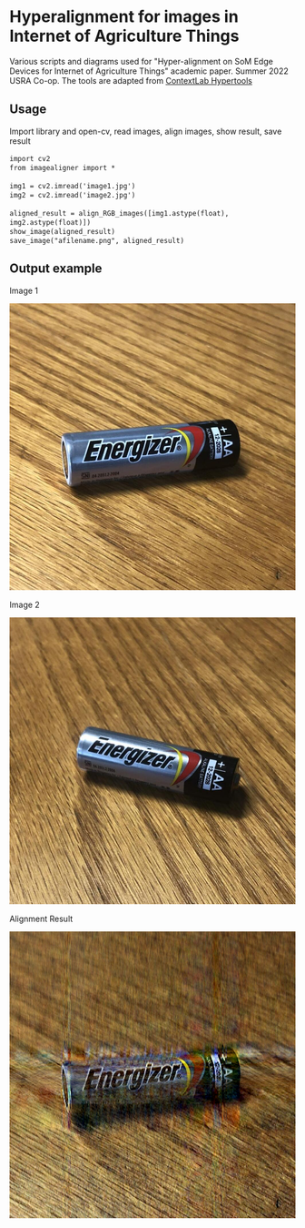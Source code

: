 # Hyperalignment for images in Internet of Agriculture Things
Various scripts and diagrams used for "Hyper-alignment on SoM Edge Devices for Internet of Agriculture Things" academic paper. Summer 2022 USRA Co-op. The tools are adapted from [ContextLab Hypertools](https://github.com/ContextLab/hypertools/tree/master/hypertools/tools)

## Usage

Import library and open-cv, read images, align images, show result, save result

```
import cv2
from imagealigner import *

img1 = cv2.imread('image1.jpg')
img2 = cv2.imread('image2.jpg')

aligned_result = align_RGB_images([img1.astype(float), img2.astype(float)])
show_image(aligned_result)
save_image("afilename.png", aligned_result)
```
## Output example
Image 1

![Image 1](/examples/image1.jpg)

Image 2

![Image 2](/examples/image2.jpg)

Alignment Result

![Alignment result](/examples/result.png)